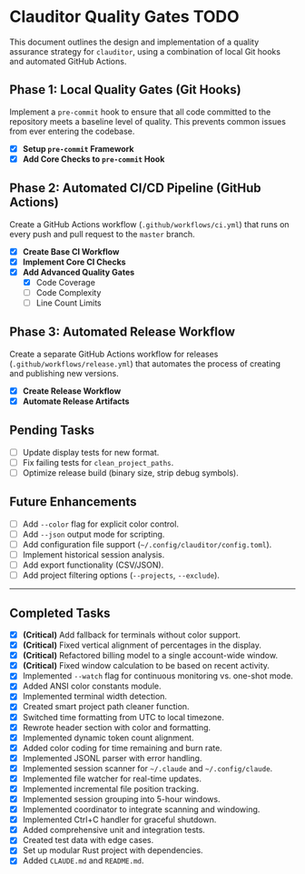 # Clauditor Quality Gates TODO

This document outlines the design and implementation of a quality assurance strategy for `clauditor`, using a combination of local Git hooks and automated GitHub Actions.

## Phase 1: Local Quality Gates (Git Hooks)

Implement a `pre-commit` hook to ensure that all code committed to the repository meets a baseline level of quality. This prevents common issues from ever entering the codebase.

- [x] **Setup `pre-commit` Framework**
- [x] **Add Core Checks to `pre-commit` Hook**

## Phase 2: Automated CI/CD Pipeline (GitHub Actions)

Create a GitHub Actions workflow (`.github/workflows/ci.yml`) that runs on every push and pull request to the `master` branch.

- [x] **Create Base CI Workflow**
- [x] **Implement Core CI Checks**
- [x] **Add Advanced Quality Gates**
    - [x] Code Coverage
    - [ ] Code Complexity
    - [ ] Line Count Limits

## Phase 3: Automated Release Workflow

Create a separate GitHub Actions workflow for releases (`.github/workflows/release.yml`) that automates the process of creating and publishing new versions.

- [x] **Create Release Workflow**
- [x] **Automate Release Artifacts**

## Pending Tasks
- [ ] Update display tests for new format.
- [ ] Fix failing tests for `clean_project_paths`.
- [ ] Optimize release build (binary size, strip debug symbols).

## Future Enhancements

- [ ] Add `--color` flag for explicit color control.
- [ ] Add `--json` output mode for scripting.
- [ ] Add configuration file support (`~/.config/clauditor/config.toml`).
- [ ] Implement historical session analysis.
- [ ] Add export functionality (CSV/JSON).
- [ ] Add project filtering options (`--projects`, `--exclude`).

---

## Completed Tasks
- [x] **(Critical)** Add fallback for terminals without color support.
- [x] **(Critical)** Fixed vertical alignment of percentages in the display.
- [x] **(Critical)** Refactored billing model to a single account-wide window.
- [x] **(Critical)** Fixed window calculation to be based on recent activity.
- [x] Implemented `--watch` flag for continuous monitoring vs. one-shot mode.
- [x] Added ANSI color constants module.
- [x] Implemented terminal width detection.
- [x] Created smart project path cleaner function.
- [x] Switched time formatting from UTC to local timezone.
- [x] Rewrote header section with color and formatting.
- [x] Implemented dynamic token count alignment.
- [x] Added color coding for time remaining and burn rate.
- [x] Implemented JSONL parser with error handling.
- [x] Implemented session scanner for `~/.claude` and `~/.config/claude`.
- [x] Implemented file watcher for real-time updates.
- [x] Implemented incremental file position tracking.
- [x] Implemented session grouping into 5-hour windows.
- [x] Implemented coordinator to integrate scanning and windowing.
- [x] Implemented Ctrl+C handler for graceful shutdown.
- [x] Added comprehensive unit and integration tests.
- [x] Created test data with edge cases.
- [x] Set up modular Rust project with dependencies.
- [x] Added `CLAUDE.md` and `README.md`.
